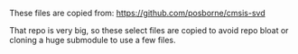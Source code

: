 These files are copied from:
	https://github.com/posborne/cmsis-svd

That repo is very big, so these select files are copied to avoid repo bloat or cloning a huge submodule to use a few files.

